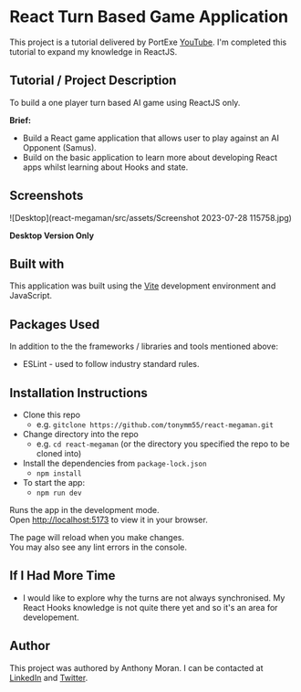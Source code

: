 # React Turn Based Game Application

This project is a tutorial delivered by PortExe [YouTube](https://www.youtube.com/watch?v=r7Z7R25spkE). I'm completed this tutorial to expand my knowledge in ReactJS.

## Tutorial / Project Description 

To build a one player turn based AI game using ReactJS only.

**Brief:**
* Build a React game application that allows user to play against an AI Opponent (Samus).
* Build on the basic application to learn more about developing React apps whilst learning about Hooks and state.

## Screenshots

![Desktop](react-megaman/src/assets/Screenshot 2023-07-28 115758.jpg)

**Desktop Version Only**

## Built with

This application was built using the [Vite](https://vitejs.dev/) development environment and JavaScript.

## Packages Used

In addition to the the frameworks / libraries and tools mentioned above:

* ESLint - used to follow industry standard rules.

## Installation Instructions

* Clone this repo
  * e.g. `gitclone https://github.com/tonymm55/react-megaman.git`
* Change directory into the repo
  * e.g. `cd react-megaman` (or the directory you specified the repo to be cloned into)
* Install the dependencies from `package-lock.json`
  * `npm install`
* To start the app:
  * `npm run dev`

Runs the app in the development mode.\
Open [http://localhost:5173](http://localhost:5173) to view it in your browser.

The page will reload when you make changes.\
You may also see any lint errors in the console.

## If I Had More Time

* I would like to explore why the turns are not always synchronised. My React Hooks knowledge is not quite there yet and so it's an area for developement.

## Author

This project was authored by Anthony Moran. I can be contacted at [LinkedIn](linkedin.com/in/anthonymmoran) and [Twitter](https://twitter.com/TonyMCodes).
